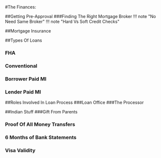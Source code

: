 #The Finances:

##Getting Pre-Approval
###Finding The Right Mortgage Broker
!!! note "No Need Same Broker"
!!! note "Hard Vs Soft Credit Checks"

##Mortgage Insurance

##Types Of Loans
### FHA
### Conventional
### Borrower Paid MI
### Lender Paid MI

##Roles Involved In Loan Process
###Loan Office
###The Processor

##Indian Stuff
###Gift From Parents
### Proof Of All Money Transfers
### 6 Months of Bank Statements
### Visa Validity
